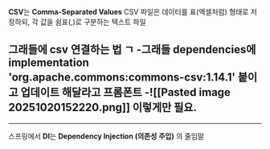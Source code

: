 **CSV**는 **Comma-Separated Values**
CSV 파일은 데이터를 표(엑셀처럼) 형태로 저장하되, 각 값을 쉼표(,)로 구분하는 텍스트 파일

그래들에 csv 연결하는 법 ㄱ
-그래들 dependencies에
implementation 'org.apache.commons:commons-csv:1.14.1' 붙이고 업데이트 해달라고 프롬폰트
-![[Pasted image 20251020152220.png]]
이렇게만 필요.
-

---
스프링에서 **DI**는 **Dependency Injection (의존성 주입)** 의 줄임말
